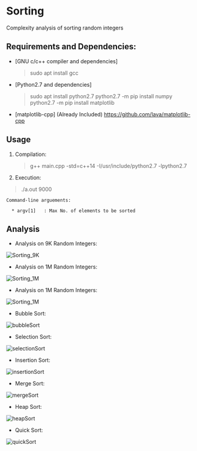 # Sorting

Complexity analysis of sorting random integers

## Requirements and Dependencies:

* [GNU c/c++ compiler and dependencies]
  > sudo apt install gcc

* [Python2.7 and dependencies]
  > sudo apt install python2.7
  > python2.7 -m pip install numpy
  > python2.7 -m pip install matplotlib

* [matplotlib-cpp] (Already Included)
    https://github.com/lava/matplotlib-cpp

## Usage

1. Compilation:

   > g++ main.cpp -std=c++14 -I/usr/include/python2.7 -lpython2.7

2. Execution:

  > ./a.out 9000

    Command-line arguements:
    
      * argv[1]   : Max No. of elements to be sorted       

## Analysis

* Analysis on 9K Random Integers:

![Sorting_9K](https://github.com/exceptionalism/sorting/blob/master/outputs/plot_9K_random.png)

* Analysis on 1M Random Integers:

![Sorting_1M](https://github.com/exceptionalism/sorting/blob/master/outputs/plot_1M_random.png)

* Analysis on 1M Random Integers:

![Sorting_1M](https://github.com/exceptionalism/sorting/blob/master/outputs/plot_1M_random.png)

* Bubble Sort:

![bubbleSort](https://github.com/exceptionalism/sorting/blob/master/outputs/bubbleSort.png)

* Selection Sort:

![selectionSort](https://github.com/exceptionalism/sorting/blob/master/outputs/selectionSort.png)

* Insertion Sort:

![insertionSort](https://github.com/exceptionalism/sorting/blob/master/outputs/insertionSort.png)

* Merge Sort:

![mergeSort](https://github.com/exceptionalism/sorting/blob/master/outputs/mergeSort.png)

* Heap Sort:

![heapSort](https://github.com/exceptionalism/sorting/blob/master/outputs/heapSort.png)

* Quick Sort:

![quickSort](https://github.com/exceptionalism/sorting/blob/master/outputs/quickSort.png)
